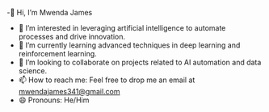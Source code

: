 -👋 Hi, I’m Mwenda James

- 👀 I’m interested in leveraging artificial intelligence to automate processes and drive innovation.
- 🌱 I’m currently learning advanced techniques in deep learning and reinforcement learning.
- 💞️ I’m looking to collaborate on projects related to AI automation and data science.
- 📫 How to reach me: Feel free to drop me an email at mwendajames341@gmail.com
- 😄 Pronouns: He/Him

<!---
MWENDA1999/MWENDA1999 is a ✨ special ✨ repository because its `README.md` (this file) appears on your GitHub profile.
You can click the Preview link to take a look at your changes.
--->
